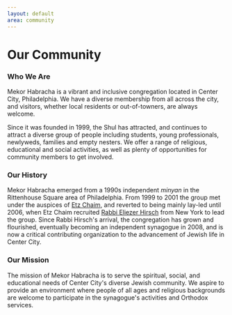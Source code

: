 ```yaml
---
layout: default
area: community
---
```


# Our Community

### Who We Are

Mekor Habracha is a vibrant and inclusive congregation located in Center City, Philadelphia. We have a diverse membership from all across the city, and visitors, whether local residents or out-of-towners, are always welcome.

Since it was founded in 1999, the Shul has attracted, and continues to attract a diverse group of people including students, young professionals, newlyweds, families and empty nesters. We offer a range of religious, educational and social activities, as well as plenty of opportunities for community members to get involved. 

### Our History

Mekor Habracha emerged from a 1990s independent *minyan* in the Rittenhouse Square area of Philadelphia. From 1999 to 2001 the group met under the auspices of [Etz Chaim](http://www.etzchaimcenter.org), and reverted to being mainly lay-led until 2006, when Etz Chaim recruited [Rabbi Eliezer Hirsch](our-rabbi.html) from New York to lead the group. Since Rabbi Hirsch's arrival, the congregation has grown and flourished, eventually becoming an independent synagogue in 2008, and is now a critical contributing organization to the advancement of Jewish life in Center City.

### Our Mission

The mission of Mekor Habracha is to serve the spiritual, social, and educational needs of Center City's diverse Jewish community. We aspire to provide an environment where people of all ages and religious backgrounds are welcome to participate in the synagogue's activities and Orthodox services.
